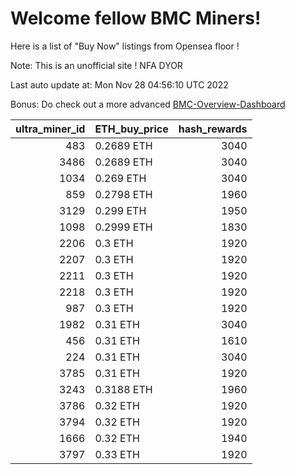 # Welcome fellow BMC Miners!
Here is a list of "Buy Now" listings from Opensea floor !

Note: This is an unofficial site ! NFA DYOR

Last auto update at: Mon Nov 28 04:56:10 UTC 2022

Bonus: Do check out a more advanced [BMC-Overview-Dashboard](https://dune.com/defifunk/BMC-Overview-Dashboard)


|   ultra_miner_id | ETH_buy_price   |   hash_rewards |
|-----------------:|:----------------|---------------:|
|              483 | 0.2689 ETH      |           3040 |
|             3486 | 0.2689 ETH      |           3040 |
|             1034 | 0.269 ETH       |           3040 |
|              859 | 0.2798 ETH      |           1960 |
|             3129 | 0.299 ETH       |           1950 |
|             1098 | 0.2999 ETH      |           1830 |
|             2206 | 0.3 ETH         |           1920 |
|             2207 | 0.3 ETH         |           1920 |
|             2211 | 0.3 ETH         |           1920 |
|             2218 | 0.3 ETH         |           1920 |
|              987 | 0.3 ETH         |           1920 |
|             1982 | 0.31 ETH        |           3040 |
|              456 | 0.31 ETH        |           1610 |
|              224 | 0.31 ETH        |           3040 |
|             3785 | 0.31 ETH        |           1920 |
|             3243 | 0.3188 ETH      |           1960 |
|             3786 | 0.32 ETH        |           1920 |
|             3794 | 0.32 ETH        |           1920 |
|             1666 | 0.32 ETH        |           1940 |
|             3797 | 0.33 ETH        |           1920 |